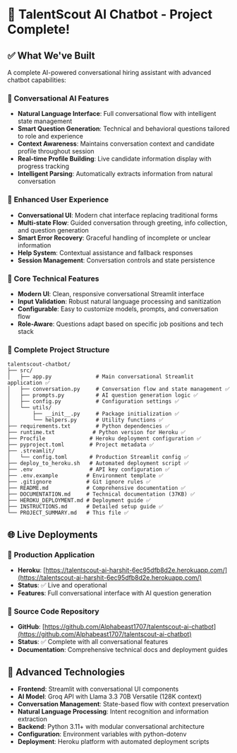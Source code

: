 # 🎉 TalentScout AI Chatbot - Project Complete!

## ✅ What We've Built

A complete AI-powered conversational hiring assistant with advanced chatbot capabilities:

### 🤖 **Conversational AI Features**
- **Natural Language Interface**: Full conversational flow with intelligent state management
- **Smart Question Generation**: Technical and behavioral questions tailored to role and experience
- **Context Awareness**: Maintains conversation context and candidate profile throughout session
- **Real-time Profile Building**: Live candidate information display with progress tracking
- **Intelligent Parsing**: Automatically extracts information from natural conversation

### 🎨 **Enhanced User Experience**
- **Conversational UI**: Modern chat interface replacing traditional forms
- **Multi-state Flow**: Guided conversation through greeting, info collection, and question generation
- **Smart Error Recovery**: Graceful handling of incomplete or unclear information
- **Help System**: Contextual assistance and fallback responses
- **Session Management**: Conversation controls and state persistence

### 🚀 **Core Technical Features**
- **Modern UI**: Clean, responsive conversational Streamlit interface
- **Input Validation**: Robust natural language processing and sanitization
- **Configurable**: Easy to customize models, prompts, and conversation flow
- **Role-Aware**: Questions adapt based on specific job positions and tech stack

### 📁 **Complete Project Structure**
```
talentscout-chatbot/
├── src/
│   ├── app.py              # Main conversational Streamlit application ✅
│   ├── conversation.py     # Conversation flow and state management ✅
│   ├── prompts.py          # AI question generation logic ✅
│   ├── config.py           # Configuration settings ✅
│   └── utils/
│       ├── __init__.py     # Package initialization ✅
│       └── helpers.py      # Utility functions ✅
├── requirements.txt        # Python dependencies ✅
├── runtime.txt            # Python version for Heroku ✅
├── Procfile              # Heroku deployment configuration ✅
├── pyproject.toml        # Project metadata ✅
├── .streamlit/
│   └── config.toml       # Production Streamlit config ✅
├── deploy_to_heroku.sh   # Automated deployment script ✅
├── .env                  # API key configuration ✅
├── .env.example         # Environment template ✅
├── .gitignore           # Git ignore rules ✅
├── README.md            # Comprehensive documentation ✅
├── DOCUMENTATION.md     # Technical documentation (37KB) ✅
├── HEROKU_DEPLOYMENT.md # Deployment guide ✅
├── INSTRUCTIONS.md      # Detailed setup guide ✅
└── PROJECT_SUMMARY.md   # This file ✅
```

## 🌐 **Live Deployments**

### 🚀 **Production Application**
- **Heroku**: [https://talentscout-ai-harshit-6ec95dfb8d2e.herokuapp.com/](https://talentscout-ai-harshit-6ec95dfb8d2e.herokuapp.com/)
- **Status**: ✅ Live and operational
- **Features**: Full conversational interface with AI question generation

### 📂 **Source Code Repository**
- **GitHub**: [https://github.com/Alphabeast1707/talentscout-ai-chatbot](https://github.com/Alphabeast1707/talentscout-ai-chatbot)
- **Status**: ✅ Complete with all conversational features
- **Documentation**: Comprehensive technical docs and deployment guides

## 🎯 **Advanced Technologies**

- **Frontend**: Streamlit with conversational UI components
- **AI Model**: Groq API with Llama 3.3 70B Versatile (128K context)
- **Conversation Management**: State-based flow with context preservation
- **Natural Language Processing**: Intent recognition and information extraction
- **Backend**: Python 3.11+ with modular conversational architecture
- **Configuration**: Environment variables with python-dotenv
- **Deployment**: Heroku platform with automated deployment scripts
